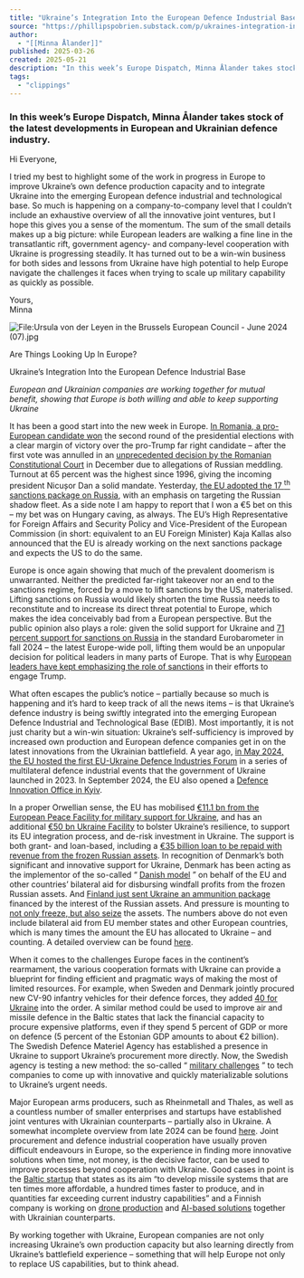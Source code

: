 ```yaml
---
title: "Ukraine’s Integration Into the European Defence Industrial Base"
source: "https://phillipspobrien.substack.com/p/ukraines-integration-into-the-european?publication_id=1176440&post_id=164050282&isFreemail=true&r=7br8e&triedRedirect=true"
author:
  - "[[Minna Ålander]]"
published: 2025-03-26
created: 2025-05-21
description: "In this week’s Europe Dispatch, Minna Ålander takes stock of the latest developments in European and Ukrainian defence industry."
tags:
  - "clippings"
---
```

### In this week’s Europe Dispatch, Minna Ålander takes stock of the latest developments in European and Ukrainian defence industry.

Hi Everyone,

I tried my best to highlight some of the work in progress in Europe to improve Ukraine’s own defence production capacity and to integrate Ukraine into the emerging European defence industrial and technological base. So much is happening on a company-to-company level that I couldn’t include an exhaustive overview of all the innovative joint ventures, but I hope this gives you a sense of the momentum. The sum of the small details makes up a big picture: while European leaders are walking a fine line in the transatlantic rift, government agency- and company-level cooperation with Ukraine is progressing steadily. It has turned out to be a win-win business for both sides and lessons from Ukraine have high potential to help Europe navigate the challenges it faces when trying to scale up military capability as quickly as possible.

Yours,  
Minna

![File:Ursula von der Leyen in the Brussels European Council - June 2024 (07).jpg](https://substackcdn.com/image/fetch/w_424)

Are Things Looking Up In Europe?

Ukraine’s Integration Into the European Defence Industrial Base

*European and Ukrainian companies are working together for mutual benefit, showing that Europe is both willing and able to keep supporting Ukraine*

It has been a good start into the new week in Europe. [In Romania, a pro-European candidate won](https://www.politico.eu/article/romanian-presidential-election-results-nicusor-dan-george-simion/) the second round of the presidential elections with a clear margin of victory over the pro-Trump far right candidate – after the first vote was annulled in an [unprecedented decision by the Romanian Constitutional Court](https://apnews.com/article/romania-election-president-georgescu-court-585e8f8f3ce7013951f5c7cf4054179b) in December due to allegations of Russian meddling. Turnout at 65 percent was the highest since 1996, giving the incoming president Nicușor Dan a solid mandate. Yesterday, [the EU adopted the 17 <sup>th</sup> sanctions package on Russia](https://www.consilium.europa.eu/fi/press/press-releases/2025/05/20/russia-s-war-of-aggression-against-ukraine-eu-agrees-17th-package-of-sanctions/), with an emphasis on targeting the Russian shadow fleet. As a side note I am happy to report that I won a €5 bet on this – my bet was on Hungary caving, as always. The EU’s High Representative for Foreign Affairs and Security Policy and Vice-President of the European Commission (in short: equivalent to an EU Foreign Minister) Kaja Kallas also announced that the EU is already working on the next sanctions package and expects the US to do the same.

Europe is once again showing that much of the prevalent doomerism is unwarranted. Neither the predicted far-right takeover nor an end to the sanctions regime, forced by a move to lift sanctions by the US, materialised. Lifting sanctions on Russia would likely shorten the time Russia needs to reconstitute and to increase its direct threat potential to Europe, which makes the idea conceivably bad from a European perspective. But the public opinion also plays a role: given the solid support for Ukraine and [71 percent support for sanctions on Russia](https://europa.eu/eurobarometer/surveys/detail/3215) in the standard Eurobarometer in fall 2024 – the latest Europe-wide poll, lifting them would be an unpopular decision for political leaders in many parts of Europe. That is why [European leaders have kept emphasizing the role of sanctions](https://edition.cnn.com/2025/03/27/world/russia-sanctions-europe-ukraine-intl/index.html) in their efforts to engage Trump.

What often escapes the public’s notice – partially because so much is happening and it’s hard to keep track of all the news items – is that Ukraine’s defence industry is being swiftly integrated into the emerging European Defence Industrial and Technological Base (EDIB). Most importantly, it is not just charity but a win-win situation: Ukraine’s self-sufficiency is improved by increased own production and European defence companies get in on the latest innovations from the Ukrainian battlefield. A year ago, [in May 2024, the EU hosted the first EU-Ukraine Defence Industries Forum](https://enlargement.ec.europa.eu/news/joint-press-release-eu-ukraine-defence-industries-forum-bolsters-cooperation-between-ukrainian-and-2024-05-06_en) in a series of multilateral defence industrial events that the government of Ukraine launched in 2023. In September 2024, the EU also opened a [Defence Innovation Office in Kyiv](https://defence-industry-space.ec.europa.eu/defence-cooperation-ukraine-strengthened-eu-defence-innovation-office-opens-kyiv-2024-09-27_en).

In a proper Orwellian sense, the EU has mobilised [€11.1 bn from the European Peace Facility for military support for Ukraine](https://www.consilium.europa.eu/en/policies/european-peace-facility/), and has an additional [€50 bn Ukraine Facility](https://enlargement.ec.europa.eu/funding-technical-assistance/ukraine-facility_en) to bolster Ukraine’s resilience, to support its EU integration process, and de-risk investment in Ukraine. The support is both grant- and loan-based, including a [€35 billion loan to be repaid with revenue from the frozen Russian assets](https://www.europarl.europa.eu/news/en/press-room/20241017IPR24736/parliament-approves-up-to-EU35-billion-loan-to-ukraine-backed-by-russian-assets). In recognition of Denmark’s both significant and innovative support for Ukraine, Denmark has been acting as the implementor of the so-called “ [Danish model](https://www.fmn.dk/en/news/2025/denmark-to-allocate-more-than-800-million-eur-to-ukraine-on-behalf-of-the-eu-in-2025/) ” on behalf of the EU and other countries’ bilateral aid for disbursing windfall profits from the frozen Russian assets. And [Finland just sent Ukraine an ammunition package](https://yle.fi/a/74-20162643) financed by the interest of the Russian assets. And pressure is mounting to [not only freeze, but also seize](https://www.lemonde.fr/en/politics/article/2025/03/11/european-countries-face-growing-pressure-to-seize-frozen-russian-assets_6739046_5.html) the assets. The numbers above do not even include bilateral aid from EU member states and other European countries, which is many times the amount the EU has allocated to Ukraine – and counting. A detailed overview can be found [here](https://www.eeas.europa.eu/delegations/united-states-america/eu-assistance-ukraine-us-dollars_en?s=253).

When it comes to the challenges Europe faces in the continent’s rearmament, the various cooperation formats with Ukraine can provide a blueprint for finding efficient and pragmatic ways of making the most of limited resources. For example, when Sweden and Denmark jointly procured new CV-90 infantry vehicles for their defence forces, they added [40 for Ukraine](https://www.government.se/press-releases/2024/12/joint-infantry-fighting-vehicle-procurement-worth-sek-25-billion-signed/) into the order. A similar method could be used to improve air and missile defence in the Baltic states that lack the financial capacity to procure expensive platforms, even if they spend 5 percent of GDP or more on defence (5 percent of the Estonian GDP amounts to about €2 billion). The Swedish Defence Materiel Agency has established a presence in Ukraine to support Ukraine’s procurement more directly. Now, the Swedish agency is testing a new method: the so-called “ [military challenges](https://www.fmv.se/aktuellt--press/aktuella-handelser/ny-utmaning-mojliggor-innovativt-stod-till-ukraina/) ” to tech companies to come up with innovative and quickly materializable solutions to Ukraine’s urgent needs.

Major European arms producers, such as Rheinmetall and Thales, as well as a countless number of smaller enterprises and startups have established joint ventures with Ukrainian counterparts – partially also in Ukraine. A somewhat incomplete overview from late 2024 can be found [here](https://www.iris-france.org/wp-content/uploads/2024/12/ARES_2024_12_107_Ukraine_Defence_Industry_PolicyPaper.pdf). Joint procurement and defence industrial cooperation have usually proven difficult endeavours in Europe, so the experience in finding more innovative solutions when time, not money, is the decisive factor, can be used to improve processes beyond cooperation with Ukraine. Good cases in point is the [Baltic startup](https://frankenburg.tech/) that states as its aim “to develop missile systems that are ten times more affordable, a hundred times faster to produce, and in quantities far exceeding current industry capabilities” and a Finnish company is working on [drone production](https://summadefence.fi/en/our-companies/summa-drones/) and [AI-based solutions](https://defence-industry.eu/summa-defence-and-griselda-partner-to-develop-ai-driven-defence-technologies-in-ukraine/) together with Ukrainian counterparts.

By working together with Ukraine, European companies are not only increasing Ukraine’s own production capacity but also learning directly from Ukraine’s battlefield experience – something that will help Europe not only to replace US capabilities, but to think ahead.